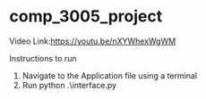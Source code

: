 # comp_3005_project

Video Link:https://youtu.be/nXYWhexWgWM

Instructions to run
1. Navigate to the Application file using a terminal
2. Run python .\interface.py
